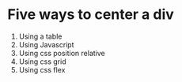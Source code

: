 # Five ways to center a div

1. Using a table
2. Using Javascript
3. Using css position relative
4. Using css grid
5. Using css flex